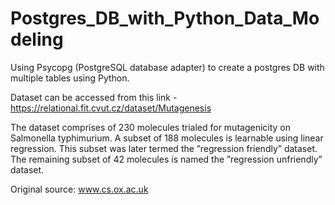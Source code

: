 # Postgres_DB_with_Python_Data_Modeling
Using Psycopg (PostgreSQL database adapter) to create a postgres DB with multiple tables using Python.


Dataset can be accessed from this link - https://relational.fit.cvut.cz/dataset/Mutagenesis

The dataset comprises of 230 molecules trialed for mutagenicity on Salmonella typhimurium. A subset of 188 molecules is learnable using linear regression. This subset was later termed the ”regression friendly” dataset. The remaining subset of 42 molecules is named the ”regression unfriendly” dataset. 

Original source: www.cs.ox.ac.uk 
